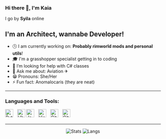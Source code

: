 ### Hi there 👋, I'm Kaia
I go by **Syila** online

## I'm an Architect, wannabe Developer!
- 🕓 I am currently working on: **Probably rimworld mods and personal utils**!
- 🎓 I'm a grasshopper specialist getting in to coding
- 🤔 I’m looking for help with C# classes
- 💬 Ask me about: Aviation ✈
- 😁 Pronouns: She/Her
- ⚡ Fun fact: Anomalocaris (they are neat)

---

### Languages and Tools:

<img align="left" alt="Python" width="26px" src="https://cdn.jsdelivr.net/gh/devicons/devicon/icons/python/python-original.svg" style="padding-right:10px;" />
<img align="left" alt="Ubuntu" width="26px" src="https://cdn.jsdelivr.net/gh/devicons/devicon@latest/icons/csharp/csharp-original.svg" />
<img align="left" alt="JavaScript" width="26px" src="https://cdn.jsdelivr.net/gh/devicons/devicon/icons/javascript/javascript-original.svg" style="padding-right:10px;" />
<img align="left" alt="Visual Studio Code" width="26px" src="https://cdn.jsdelivr.net/gh/devicons/devicon/icons/vscode/vscode-original.svg" style="padding-right:10px;" />
<img align="left" alt="Git" width="26px" src="https://cdn.jsdelivr.net/gh/devicons/devicon/icons/git/git-original.svg" style="padding-right:10px;" />
<img align="left" alt="Github" width="26px" src="https://cdn.jsdelivr.net/gh/devicons/devicon@latest/icons/github/github-original.svg" style="padding-right:10px;" />

<br/>
<br/>

---

<div align="center">
  <img valign="top" alt="Stats" src="https://github-readme-stats.vercel.app/api?username=Kaiaaaaaaaa&count_private=true&theme=transparent&hide_border=true&custom_title=Syila's%20Github%20stats" style="padding-riight:20px" />
  <img alt="Langs" src="https://github-readme-stats.vercel.app/api/top-langs/?username=Kaiaaaaaaaa&theme=transparent&hide_border=true" />
</div>
<div align="center">
</div>
